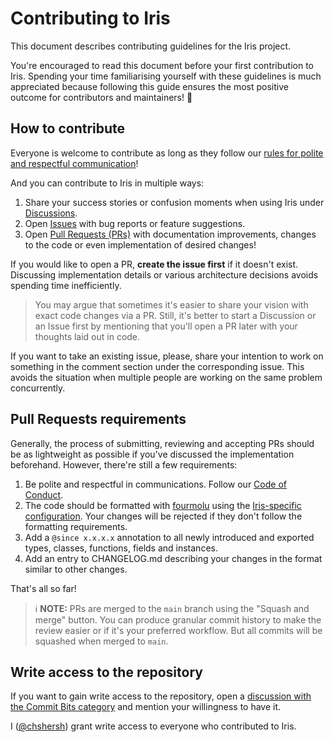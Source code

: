 # Contributing to Iris

This document describes contributing guidelines for the Iris project.

You're encouraged to read this document before your first contribution
to Iris. Spending your time familiarising yourself with these
guidelines is much appreciated because following this guide ensures
the most positive outcome for contributors and maintainers! 💖

## How to contribute

Everyone is welcome to contribute as long as they follow our
[rules for polite and respectful communication](https://github.com/chshersh/iris/blob/main/CODE_OF_CONDUCT.md)!

And you can contribute to Iris in multiple ways:

1. Share your success stories or confusion moments when using Iris under
   [Discussions](https://github.com/chshersh/iris/discussions).
2. Open [Issues](https://github.com/chshersh/iris/issues) with bug
   reports or feature suggestions.
3. Open [Pull Requests (PRs)](https://github.com/chshersh/iris/pulls)
   with documentation improvements, changes to the code or even
   implementation of desired changes!

If you would like to open a PR, **create the issue first** if it
doesn't exist. Discussing implementation details or various
architecture decisions avoids spending time inefficiently.

> You may argue that sometimes it's easier to share your vision with
> exact code changes via a PR. Still, it's better to start a
> Discussion or an Issue first by mentioning that you'll open a PR
> later with your thoughts laid out in code.

If you want to take an existing issue, please, share your intention to
work on something in the comment section under the corresponding
issue. This avoids the situation when multiple people are working on
the same problem concurrently.

## Pull Requests requirements

Generally, the process of submitting, reviewing and accepting PRs
should be as lightweight as possible if you've discussed the
implementation beforehand. However, there're still a few requirements:

1. Be polite and respectful in communications. Follow our
   [Code of Conduct](https://github.com/chshersh/iris/blob/main/CODE_OF_CONDUCT.md).
2. The code should be formatted with [fourmolu][fourmolu]
   using the [Iris-specific configuration][fourmolu-config].
   Your changes will be rejected if they don't follow the formatting
   requirements.
3. Add a `@since x.x.x.x` annotation to all newly introduced and exported types,
   classes, functions, fields and instances.
4. Add an entry to CHANGELOG.md describing your changes in the format similar to
   other changes.

[fourmolu]: https://hackage.haskell.org/package/fourmolu
[fourmolu-config]: https://github.com/chshersh/iris/blob/main/fourmolu.yaml

That's all so far!

> ℹ️ **NOTE:** PRs are merged to the `main` branch using the
> "Squash and merge" button. You can produce granular commit history
> to make the review easier or if it's your preferred workflow. But
> all commits will be squashed when merged to `main`.

## Write access to the repository

If you want to gain write access to the repository, open a
[discussion with the Commit Bits category](https://github.com/chshersh/iris/discussions/categories/commit-bits)
and mention your willingness to have it.

I ([@chshersh](https://github.com/chshersh))
grant write access to everyone who contributed to Iris.
